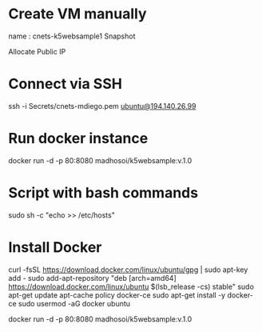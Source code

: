 # Create VM manually

name : cnets-k5websample1
Snapshot

Allocate Public IP

# Connect via SSH

ssh -i Secrets/cnets-mdiego.pem ubuntu@194.140.26.99

# Run docker instance

docker run -d -p 80:8080 madhosoi/k5websample:v.1.0

# Script with bash commands

sudo sh -c "echo <internalip> <hostname> >> /etc/hosts"

# Install Docker

curl -fsSL https://download.docker.com/linux/ubuntu/gpg | sudo apt-key add -
sudo add-apt-repository "deb [arch=amd64] https://download.docker.com/linux/ubuntu $(lsb_release -cs) stable"
sudo apt-get update
apt-cache policy docker-ce
sudo apt-get install -y docker-ce
sudo usermod -aG docker ubuntu

docker run -d -p 80:8080 madhosoi/k5websample:v.1.0
